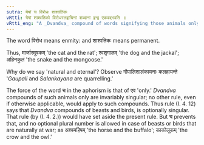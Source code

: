 ```yaml
---
sutra: येषां च विरोधः शाश्वतिकः
vRtti: येषां शाश्वतिको विरोधस्तद्वाचिनां शब्दानां द्वन्द्व एकवद्भवति ॥
vRtti_eng: "A _Dvandva_ compound of words signifying those animals only among whom there is permanent enmity i.e, natural and eternal antipathy or quarrel, is singular."
---
```

The word विरोध means enmity: and शाश्वतिकः means permanent.

Thus, मार्जारमूषकम् 'the cat and the rat'; श्वशृगालम् 'the dog and the jackal'; अहिनकुलं 'the snake and the mongoose.'

Why do we say 'natural and eternal'? Observe गौपालिशालंकायनाः कलहायन्ते '_Gaupali_ and _Salankayana_ are quarrelling.'

The force of the word च in the aphorism is that of एव 'only.' _Dvandva_ compounds of such animals only are invariably singular; no other rule, even if otherwise applicable, would apply to such compounds. Thus rule (I. 4. 12) says that _Dvandva_ compounds of beasts and birds, is optionally singular. That rule (by (I. 4. 2.)) would have set aside the present rule. But च prevents that, and no optional plural number is allowed in case of beasts or birds that are naturally at war; as अश्वमहिषम् 'the horse and the buffalo'; काकोलूकम् 'the crow and the owl.'
